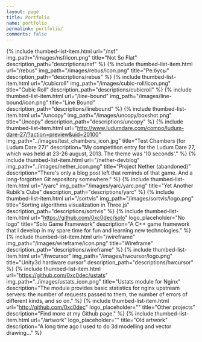```yaml
---
layout: page
title: Portfolio
name: portfolio
permalink: portfolio/
comments: false
---
```


{% include thumbed-list-item.html url="/nsf" img_path="/images/nsf/icon.png" title="Not So Flat" description_path="descriptions/nsf" %}
{% include thumbed-list-item.html url="/rebus" img_path="/images/rebus/icon.png" title="Ре:бусы" description_path="descriptions/rebus" %}
{% include thumbed-list-item.html url="/cubicroll" img_path="/images/cubic-roll/icon.png" title="Cubic Roll" description_path="descriptions/cubicroll" %}
{% include thumbed-list-item.html url="/line-bound" img_path="/images/line-bound/icon.png" title="Line Bound" description_path="descriptions/linebound" %}
{% include thumbed-list-item.html url="/uncopy" img_path="/images/uncopy/boxshot.png" title="Uncopy" description_path="descriptions/uncopy" %}
{% include thumbed-list-item.html url="http://www.ludumdare.com/compo/ludum-dare-27/?action=preview&uid=20100" img_path="../images/test_chambers_icon.jpg" title="Test Chambers (for Ludum Dare 27)" description="My competition entry for the Ludum Dare 27, which was held at 23-26 august, 2013. The theme was '10 seconds'." %}
{% include thumbed-list-item.html url="/nether-devblog" img_path="../images/nether_icon.png" title="Project Nether (abandoned)" description="There's only a blog post left that reminds of that game. And a long-forgotten Git repository somewhere." %}
{% include thumbed-list-item.html url="/yarc" img_path="/images/yarc/yarc.png" title="Yet Another Rubik's Cube" description_path="descriptions/yarc" %}
{% include thumbed-list-item.html url="/sortvis" img_path="/images/sortvis/logo.png" title="Sorting algorithms visualization in Three.js" description_path="descriptions/sortvis" %}
{% include thumbed-list-item.html url="https://github.com/0xc0dec/solo" logo_placeholder="No logo" title="Solo Game Framework" description="A C++ game framework that I develop in my spare time for fun and learning new technologies." %}
{% include thumbed-list-item.html url="/wireframe" img_path="/images/wireframe/icon.png" title="Wireframe" description_path="descriptions/wireframe" %}
{% include thumbed-list-item.html url="/hwcursor" img_path="/images/hwcursor/logo.png" title="Unity3d hardware cursor" description_path="descriptions/hwcursor" %}
{% include thumbed-list-item.html url="https://github.com/0xc0dec/ustats" img_path="../images/ustats_icon.png" title="Ustats module for Nginx" description="The module provides basic statistics for nginx upstream servers: the number of requests passed to them, the number of errors of different kinds, and so on." %}
{% include thumbed-list-item.html url="http://github.com/0xc0dec" logo_placeholder="" title="Other projects" description="Find more at my Github page." %}
{% include thumbed-list-item.html url="/artwork" logo_placeholder="" title="Old artwork" description="A long time ago I used to do 3d modelling and vector drawing..." %}
